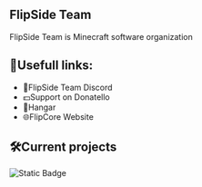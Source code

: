 ## FlipSide Team

FlipSide Team is Minecraft software organization

## 🔗Usefull links:
- 💬FlipSide Team Discord
- 💵Support on Donatello
- 📃Hangar
- 🌐FlipCore Website

## 🛠️Current projects
![Static Badge](https://img.shields.io/badge/FlipSide%20MC%20Website-4B6C59?style=flat&logo=html5&logoColor=%23E34F26&label=HTML5&labelColor=black&cacheSeconds=https%3A%2F%2Fgithub.com%2FFlipSide-Team%2Fwebsite-mc) 
